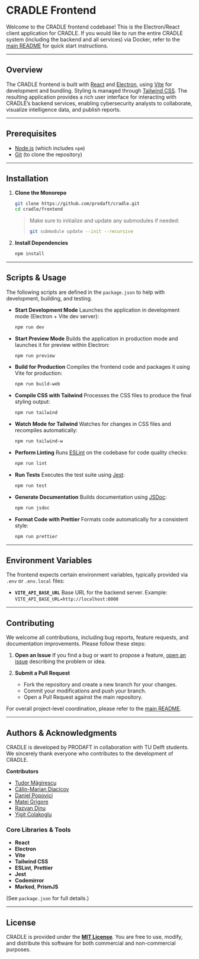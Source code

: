 # CRADLE Frontend

Welcome to the CRADLE frontend codebase! This is the Electron/React client application for CRADLE.
If you would like to run the entire CRADLE system (including the backend and all services) via Docker, refer to the [main README](../README.md) for quick start instructions.

---

## Overview

The CRADLE frontend is built with [React](https://react.dev/) and [Electron](https://www.electronjs.org/), using [Vite](https://vitejs.dev/) for development and bundling. Styling is managed through [Tailwind CSS](https://tailwindcss.com/). The resulting application provides a rich user interface for interacting with CRADLE’s backend services, enabling cybersecurity analysts to collaborate, visualize intelligence data, and publish reports.

---

## Prerequisites

- [Node.js](https://nodejs.org/en/) (which includes `npm`)
- [Git](https://git-scm.com/) (to clone the repository)

---

## Installation

1. **Clone the Monorepo**

   ```bash
   git clone https://github.com/prodaft/cradle.git
   cd cradle/frontend
   ```

   > Make sure to initialize and update any submodules if needed:
   > ```bash
   > git submodule update --init --recursive
   > ```

2. **Install Dependencies**

   ```bash
   npm install
   ```

---

## Scripts & Usage

The following scripts are defined in the `package.json` to help with development, building, and testing.

- **Start Development Mode**
  Launches the application in development mode (Electron + Vite dev server):
  ```bash
  npm run dev
  ```

- **Start Preview Mode**
  Builds the application in production mode and launches it for preview within Electron:
  ```bash
  npm run preview
  ```

- **Build for Production**
  Compiles the frontend code and packages it using Vite for production:
  ```bash
  npm run build-web
  ```

- **Compile CSS with Tailwind**
  Processes the CSS files to produce the final styling output:
  ```bash
  npm run tailwind
  ```

- **Watch Mode for Tailwind**
  Watches for changes in CSS files and recompiles automatically:
  ```bash
  npm run tailwind-w
  ```

- **Perform Linting**
  Runs [ESLint](https://eslint.org/) on the codebase for code quality checks:
  ```bash
  npm run lint
  ```

- **Run Tests**
  Executes the test suite using [Jest](https://jestjs.io/):
  ```bash
  npm run test
  ```

- **Generate Documentation**
  Builds documentation using [JSDoc](https://jsdoc.app/):
  ```bash
  npm run jsdoc
  ```

- **Format Code with Prettier**
  Formats code automatically for a consistent style:
  ```bash
  npm run prettier
  ```

---

## Environment Variables

The frontend expects certain environment variables, typically provided via `.env` or `.env.local` files:

- **`VITE_API_BASE_URL`**
  Base URL for the backend server.
  Example: `VITE_API_BASE_URL=http://localhost:8000`

---

## Contributing

We welcome all contributions, including bug reports, feature requests, and documentation improvements. Please follow these steps:

1. **Open an Issue**
   If you find a bug or want to propose a feature, [open an issue](https://github.com/prodaft/cradle/issues) describing the problem or idea.

2. **Submit a Pull Request**
   - Fork the repository and create a new branch for your changes.
   - Commit your modifications and push your branch.
   - Open a Pull Request against the main repository.

For overall project-level coordination, please refer to the [main README](../README.md).

---

## Authors & Acknowledgments

CRADLE is developed by PRODAFT in collaboration with TU Delft students. We sincerely thank everyone who contributes to the development of CRADLE.

**Contributors**
- [Tudor Măgirescu](https://github.com/TudorMagirescu)
- [Călin-Marian Diacicov](https://github.com/klinashka)
- [Daniel Popovici](https://github.com/Babu-on-Github)
- [Matei Grigore](https://github.com/mateigrigore)
- [Razvan Dinu](https://github.com/razvand13)
- [Yigit Colakoglu](https://github.com/arg3t)

### Core Libraries & Tools

- **React**
- **Electron**
- **Vite**
- **Tailwind CSS**
- **ESLint**, **Prettier**
- **Jest**
- **Codemirror**
- **Marked**, **PrismJS**

(See `package.json` for full details.)

---

## License

CRADLE is provided under the **[MIT License](../LICENSE)**. You are free to use, modify, and distribute this software for both commercial and non-commercial purposes.
